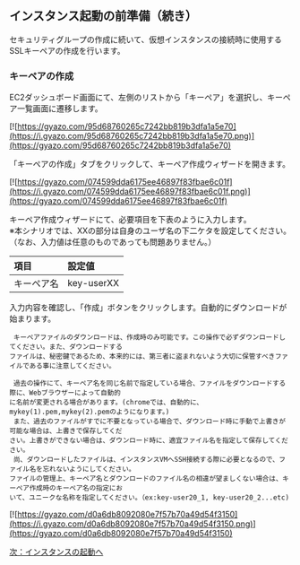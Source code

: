 ﻿## インスタンス起動の前準備（続き）

セキュリティグループの作成に続いて、仮想インスタンスの接続時に使用するSSLキーペアの作成を行います。

### キーペアの作成

EC2ダッシュボード画面にて、左側のリストから「キーペア」を選択し、キーペア一覧画面に遷移します。

[![https://gyazo.com/95d68760265c7242bb819b3dfa1a5e70](https://i.gyazo.com/95d68760265c7242bb819b3dfa1a5e70.png)](https://gyazo.com/95d68760265c7242bb819b3dfa1a5e70)

「キーペアの作成」タブをクリックして、キーペア作成ウィザードを開きます。

[![https://gyazo.com/074599dda6175ee46897f83fbae6c01f](https://i.gyazo.com/074599dda6175ee46897f83fbae6c01f.png)](https://gyazo.com/074599dda6175ee46897f83fbae6c01f)

キーペア作成ウィザードにて、必要項目を下表のように入力します。  
※本シナリオでは、XXの部分は自身のユーザ名の下二ケタを設定してください。  
（なお、入力値は任意のものであっても問題ありません。）

| 項目 | 設定値 
|:-----------|:------------| 
| キーペア名  | key-userXX 

入力内容を確認し、「作成」ボタンをクリックします。自動的にダウンロードが始まります。

```note
 キーペアファイルのダウンロードは、作成時のみ可能です。この操作で必ずダウンロードしてください。また、ダウンロードする
ファイルは、秘密鍵であるため、本来的には、第三者に盗まれないよう大切に保管すべきファイルである事に注意してください。
```

```note
 過去の操作にて、キーペア名を同じ名前で指定している場合、ファイルをダウンロードする際に、Webブラウザーによって自動的
に名前が変更される場合があります。(chromeでは、自動的に、mykey(1).pem,mykey(2).pemのようになります。)
 また、過去のファイルがすでに不要となっている場合で、ダウンロード時に手動で上書きが可能な場合は、上書きで保存してくだ
さい。上書きができない場合は、ダウンロード時に、適宜ファイル名を指定して保存してください。
 尚、ダウンロードしたファイルは、インスタンスVMへSSH接続する際に必要となるので、ファイル名を忘れないようにしてください。
ファイルの管理上、キーペア名とダウンロードのファイル名の相違が望ましくない場合は、キーペア作成時のキーペア名の指定にお
いて、ユニークな名称を指定してください。（ex:key-user20_1, key-user20_2...etc)
```

[![https://gyazo.com/d0a6db8092080e7f57b70a49d54f3150](https://i.gyazo.com/d0a6db8092080e7f57b70a49d54f3150.png)](https://gyazo.com/d0a6db8092080e7f57b70a49d54f3150)


[次：インスタンスの起動へ](https://github.com/yoshirako/aws-handson-scenario/blob/master/WebServer/Scenario/05-launch-instance.md)
